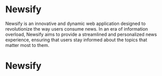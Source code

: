 # Newsify
Newsify is an innovative and dynamic web application designed to revolutionize the way users consume news. In an era of information overload, Newsify aims to provide a streamlined and personalized news experience, ensuring that users stay informed about the topics that matter most to them.
# Newsify
